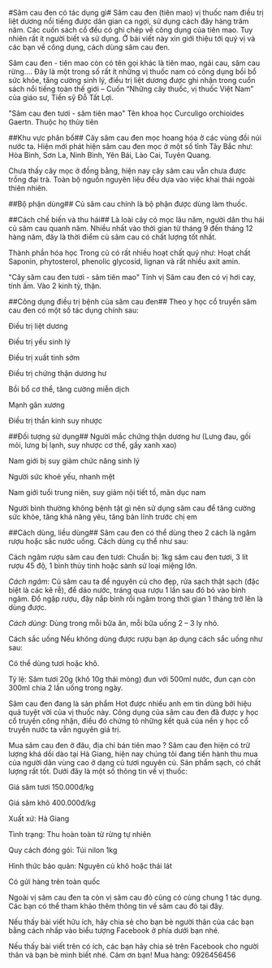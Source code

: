 #Sâm cau đen có tác dụng gì#
Sâm cau đen (tiên mao) vị thuốc nam điều trị liệt dương nổi tiếng được dân gian ca ngợi, sử dụng cách đây hàng trăm năm. Các cuốn sách cổ đều có ghi chép về công dụng của tiên mao. Tuy nhiên rất ít người biết và sử dụng. Ở bài viết này xin giới thiệu tới quý vị và các bạn về công dụng, cách dùng sâm cau đen.

Sâm cau đen - tiên mao còn có tên gọi khác là tiên mao, ngải cau, sâm cau rừng…. Đây là một trong số rất ít những vị thuốc nam có công dụng bồi bổ sức khỏe, tăng cường sinh lý, điều trị liệt dương được ghi nhận trong cuốn sách nổi tiếng toàn thế giới – Cuốn “Những cây thuốc, vị thuốc Việt Nam” của giáo sư, Tiến sỹ Đỗ Tất Lợi.

"Sâm cau đen tươi - sâm tiên mao"
Tên khoa học
Curculigo orchioides Gaertn. Thuộc họ thủy tiên

##Khu vực phân bố##
Cây sâm cau đen mọc hoang hóa ở các vùng đồi núi nước ta. Hiện mới phát hiện sâm cau đen mọc ở một số tỉnh Tây Bắc như: Hòa Bình, Sơn La, Ninh Bình, Yên Bái, Lào Cai, Tuyên Quang.

Chưa thấy cây mọc ở đồng bằng, hiện nay cây sâm cau vẫn chưa được trồng đại trà. Toàn bộ nguồn nguyên liệu đều dựa vào việc khai thái ngoài thiên nhiên.

##Bộ phận dùng##
Củ sâm cau chính là bộ phận được dùng làm thuốc.

##Cách chế biến và thu hái##
Là loài cây cỏ mọc lâu năm, người dân thu hái củ sâm cau quanh năm. Nhiều nhất vào thời gian từ tháng 9 đến tháng 12 hàng năm, đây là thời điểm củ sâm cau có chất lượng tốt nhất.

Thành phần hóa học
Trong củ có rất nhiều hoạt chất quý như: Hoạt chất Saponin, phytosterol, phenolic glycosid, lignan và rất nhiều axit amin.

"Cây sâm cau đen tươi - sâm tiên mao"
Tính vị
Sâm cau đen có vị hơi cay, tính ấm. Vào 2 kinh tỳ, thận.

##Công dụng điều trị bệnh của sâm cau đen##
Theo y học cổ truyền sâm cau đen có một số tác dụng chính sau:

Điều trị liệt dương

Điều trị yếu sinh lý

Điều trị xuất tinh sớm

Điều trị chứng thận dương hư

Bồi bổ cơ thể, tăng cường miễn dịch

Mạnh gân xương

Điều trị thần kinh suy nhược

##Đối tượng sử dụng##
Người mắc chứng thận dương hư (Lưng đau, gối mỏi, lưng bị lạnh, suy nhược cơ thể, gầy xanh xao)

Nam giới bị suy giảm chức năng sinh lý

Người sức khoẻ yếu, nhanh mệt

Nam giới tuổi trung niên, suy giảm nội tiết tố, mãn dục nam

Người bình thường không bệnh tật gì nên sử dụng sâm cau để tăng cường sức khỏe, tăng khả năng yêu, tăng bản lĩnh trước chị em

##Cách dùng, liều dùng##
Sâm cau đen có thể dùng theo 2 cách là ngâm rượu hoặc sắc nước uống. Cách dùng cụ thể như sau:

Cách ngâm rượu sâm cau đen tươi:
Chuẩn bị: 1kg sâm cau đen tươi, 3 lít rượu 45 độ, 1 bình thủy tinh hoặc sành sứ loại miệng lớn.

*Cách ngâm*: Củ sâm cau ta để nguyên củ cho đẹp, rửa sạch thật sạch (đặc biệt là các kẽ rễ), để dáo nước, tráng qua rượu 1 lần sau đó bỏ vào bình ngâm. Đổ ngập rượu, đậy nắp bình rồi ngâm trong thời gian 1 tháng trở lên là dùng được.

*Cách dùng*: Dùng trong mỗi bữa ăn, mỗi bữa uống 2 – 3 ly nhỏ.

Cách sắc uống
Nếu không dùng được rượu bạn áp dụng cách sắc uống như sau:

Có thể dùng tươi hoặc khô.

Tỷ lệ: Sâm tươi 20g (khô 10g thái mỏng) đun với 500ml nước, đun cạn còn 300ml chia 2 lần uống trong ngày.

Sâm cau đen đang là sản phẩm Hot được nhiều anh em tin dùng bởi hiệu quả tuyệt vời của vị thuốc này. Công dụng của sâm cau đen đã được y học cổ truyền công nhận, điều đó chứng tỏ những kết quả của nền y học cổ truyền nước ta vẫn nguyên giá trị.

Mua sâm cau đen ở đâu, địa chỉ bán tiên mao ?
Sâm cau đen hiện có trữ lượng khá dồi dào tại Hà Giang, hiện nay chúng tôi đang tiến hành thu mua của người dân vùng cao ở dạng củ tươi nguyên củ. Sản phẩm sạch, có chất lượng rất tốt. Dưới đây là một số thông tin về vị thuốc:

Giá sâm tươi 150.000đ/kg

Giá sâm khô 400.000đ/kg

Xuất xứ: Hà Giang

Tình trạng: Thu hoàn toàn từ rừng tự nhiên

Quy cách đóng gói: Túi nilon 1kg

Hình thức bảo quản: Nguyên củ khô hoặc thái lát

Có gửi hàng trên toàn quốc

Ngoài vị sâm cau đen ta còn vị sâm cau đỏ cũng có cùng chung 1 tác dụng. Các bạn có thể tham khảo thêm thông tin về sâm cau đỏ tại đây.

Nếu thấy bài viết hữu ích, hãy chia sẻ cho bạn bè người thân của các bạn bằng cách nhấp vào biểu tượng Facebook ở phía dưới bạn nhé.

Nếu thấy bài viết trên có ích, các bạn hãy chia sẻ trên Facebook cho người thân và bạn bè mình biết nhé. Cảm ơn bạn!
Mua hàng: 0926456456
